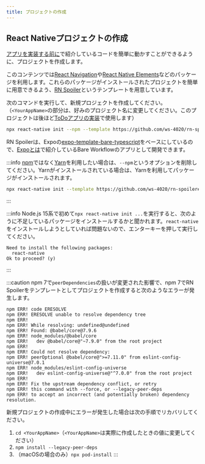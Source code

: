 ```yaml
---
title: プロジェクトの作成
---
```


## React Nativeプロジェクトの作成

<!-- TODO: リンク貼るよ -->
[アプリを実装する前に](.)で紹介しているコードを簡単に動かすことができるように、プロジェクトを作成します。

このコンテンツでは[React Navigation](https://reactnavigation.org/)や[React Native Elements](https://reactnativeelements.com/)などのパッケージを利用します。これらのパッケージがインストールされたプロジェクトを簡単に用意できるよう、[RN Spoiler](https://github.com/ws-4020/rn-spoiler)というテンプレートを用意しています。

次のコマンドを実行して、新規プロジェクトを作成してください。（`<YourAppName>`の部分は、好みのプロジェクト名に変更してください。このプロジェクトは後ほど[ToDoアプリの実装](../todo-app)で使用します）

```bash
npx react-native init --npm --template https://github.com/ws-4020/rn-spoiler#hands-on <YourAppName>
```

<!-- TODO: リンク貼るよ -->
RN Spoilerは、Expoの[expo-template-bare-typescript](https://github.com/expo/expo/tree/master/templates/expo-template-bare-typescript)をベースにしているので、[Expoとは](.)で紹介しているBare Workflowのアプリとして開発できます。

:::info
[npm](https://www.npmjs.com/)ではなく[Yarn](https://yarnpkg.com/)を利用したい場合は、`--npm`というオプションを削除してください。Yarnがインストールされている場合は、Yarnを利用してパッケージがインストールされます。

```bash
npx react-native init --template https://github.com/ws-4020/rn-spoiler#hands-on <YourAppName>
```

:::

:::info
Node.js 15系で初めて`npx react-native init ...`を実行すると、次のように不足しているパッケージをインストールするかと聞かれます。`react-native`をインストールしようとしていれば問題ないので、エンターキーを押して実行してください。

```console
Need to install the following packages:
  react-native
Ok to proceed? (y)
```

:::

:::caution
npm 7で`peerDependencies`の扱いが変更された影響で、npm 7でRN Spoilerをテンプレートとしてプロジェクトを作成すると次のようなエラーが発生します。

```console
npm ERR! code ERESOLVE
npm ERR! ERESOLVE unable to resolve dependency tree
npm ERR!
npm ERR! While resolving: undefined@undefined
npm ERR! Found: @babel/core@7.9.6
npm ERR! node_modules/@babel/core
npm ERR!   dev @babel/core@"~7.9.0" from the root project
npm ERR!
npm ERR! Could not resolve dependency:
npm ERR! peerOptional @babel/core@">=7.11.0" from eslint-config-universe@7.0.1
npm ERR! node_modules/eslint-config-universe
npm ERR!   dev eslint-config-universe@"^7.0.0" from the root project
npm ERR!
npm ERR! Fix the upstream dependency conflict, or retry
npm ERR! this command with --force, or --legacy-peer-deps
npm ERR! to accept an incorrect (and potentially broken) dependency resolution.
```

新規プロジェクトの作成中にエラーが発生した場合は次の手順でリカバリしてください。

1. `cd <YourAppName>`（`<YourAppName>`は実際に作成したときの値に変更してください）
2. `npm install --legacy-peer-deps`
3. （macOSの場合のみ）`npx pod-install`
:::
